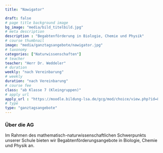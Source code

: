 ```yaml
---
title: "Nawigator"

draft: false
# page title background image
bg_image: "media/bild_titelbild.jpg"
# meta description
description : "Begabtenförderung in Biologie, Chemie und Physik"
# course thumbnail
image: "media/ganztagsangebote/nawigator.jpg"
# taxonomy
categories: ["Naturwissenschaften"]
# teacher
teacher: "Herr Dr. Weddeler"
# duration
weekly: "nach Vereinbarung"
# weekly
duration: "nach Vereinbarung"
# course fee
class: "ab Klasse 7 (Kleingruppen)"
# apply url
apply_url : "https://moodle.bildung-lsa.de/gcg/mod/choice/view.php?id=828"
# type
type: "ganztagsangebote"
---
```



### Über die AG

Im Rahmen des mathematisch-naturwissenschaftlichen Schwerpunkts unserer Schule bieten wir Begabtenförderungsangebote in Biologie, Chemie und Physik an.
